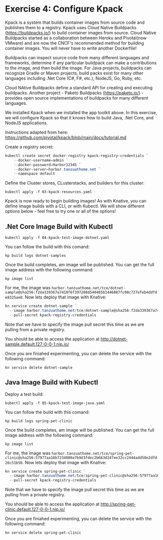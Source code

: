 # Exercise 4: Configure Kpack

Kpack is a system that builds container images from source code and publishes them to a registry. Kpack uses
Cloud Native Buildpacks (https://buildpacks.io/) to build container images from source. Cloud Native Buildpacks
started as a collaboration between Heroku and Pivotal(now VMware) and are now the CNCF's recommended
method for building container images. You will never have to write another Dockerfile!

Buildpacks can inspect source code from many different languages and frameworks, determine if any
particular buildpack can make a contributions to the image, and then build the image. For Java projects,
buildpacks can recognize Gradle or Maven projects, build packs exist for many other languages including
.Net Core (C#, F#, etc.), NodeJS, Go, Ruby, etc.

Cloud NAtive Buildpacks define a standard API for creating and executing buildpacks. Another project - Paketo
Buildpacks (https://paketo.io/) - provides open source implementations of buildpacks for many different languages.

We installed Kpack when we installed the app toolkit above. In this exercise, we will configure Kpack so that
it knows how to build Java, .Net Core, and NodeJS applications.

Instructions adapted from here: https://github.com/pivotal/kpack/blob/main/docs/tutorial.md

Create a registry secret:

```powershell
kubectl create secret docker-registry kpack-registry-credentials `
    --docker-username=admin `
    --docker-password=Harbor12345 `
    --docker-server=harbor.tanzuathome.net `
    --namespace default
```

Define the Cluster stores, CLusterstacks, and builders for this cluster:

```shell
kubectl apply -f 03-kpack-resources.yaml
```

Kpack is now ready to begin building images! As with Knative, you can define image builds with a CLI, or with Kubectl.
We will show different options below - feel free to try one or all of the options!

## .Net Core Image Build with Kubectl

```shell
kubectl apply -f 04-kpack-test-image-dotnet.yaml
```

You can follow the build with this comand:

```shell
kp build logs dotnet-samples
```

Once the build completes, am image will be published. You can get the full image address with the following command:

```shell
kp image list
```

For me, the image was `harbor.tanzuathome.net/tce/dotnet-sample@sha256:f2da339367a7410f6f397288d540465b1446887fc08c727efeb4ddfde8325ae0`.
Now lets deploy that image with Knative:

```powershell
kn service create dotnet-sample `
  --image harbor.tanzuathome.net/tce/dotnet-sample@sha256:f2da339367a7410f6f397288d540465b1446887fc08c727efeb4ddfde8325ae0 `
  --pull-secret kpack-registry-credentials
```

Note that we have to specify the image pull secret this time as we are pulling from a private registry.

You should be able to access the application at http://dotnet-sample.default.127-0-0-1.nip.io/

Once you are finiahed experimenting, you can delete the service with the following command:

```shell
kn service delete dotnet-sample
```

## Java Image Build with Kubectl

Deploy a test build:

```shell
kubectl apply -f 05-kpack-test-image-java.yaml
```

You can follow the build with this comand:

```shell
kp build logs spring-pet-clinic
```

Once the build completes, am image will be published. You can get the full image address with the following command:

```shell
kp image list
```

For me, the image was `harbor.tanzuathome.net/tce/spring-pet-clinic@sha256:57977aa16b7234080a7b9d3fdec2b663d247ee32cc2444add58e2dfd26c51b50`.
Now lets deploy that image with Knative:

```powershell
kn service create spring-pet-clinic `
  --image harbor.tanzuathome.net/tce/spring-pet-clinic@sha256:57977aa16b7234080a7b9d3fdec2b663d247ee32cc2444add58e2dfd26c51b50 `
  --pull-secret kpack-registry-credentials
```

Note that we have to specify the image pull secret this time as we are pulling from a private registry.

You should be able to access the application at http://spring-pet-clinic.default.127-0-0-1.nip.io/

Once you are finiahed experimenting, you can delete the service with the following command:

```shell
kn service delete spring-pet-clinic
```

